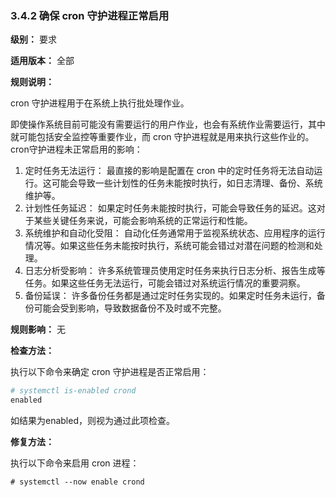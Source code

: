 ### 3.4.2 确保 cron 守护进程正常启用

**级别：** 要求

**适用版本：** 全部

**规则说明：** 

cron 守护进程用于在系统上执行批处理作业。

即使操作系统目前可能没有需要运行的用户作业，也会有系统作业需要运行，其中就可能包括安全监控等重要作业，而 cron 守护进程就是用来执行这些作业的。cron守护进程未正常启用的影响：
1. 定时任务无法运行： 最直接的影响是配置在 cron 中的定时任务将无法自动运行。这可能会导致一些计划性的任务未能按时执行，如日志清理、备份、系统维护等。
2. 计划性任务延迟： 如果定时任务未能按时执行，可能会导致任务的延迟。这对于某些关键任务来说，可能会影响系统的正常运行和性能。
3. 系统维护和自动化受阻： 自动化任务通常用于监视系统状态、应用程序的运行情况等。如果这些任务未能按时执行，系统可能会错过对潜在问题的检测和处理。
4. 日志分析受影响： 许多系统管理员使用定时任务来执行日志分析、报告生成等任务。如果这些任务无法运行，可能会错过对系统运行情况的重要洞察。
5. 备份延误： 许多备份任务都是通过定时任务实现的。如果定时任务未运行，备份可能会受到影响，导致数据备份不及时或不完整。

**规则影响：**
无

**检查方法：**

执行以下命令来确定 cron 守护进程是否正常启用：

```bash
# systemctl is-enabled crond
enabled
```

如结果为enabled，则视为通过此项检查。

**修复方法：**

执行以下命令来启用 cron 进程：

```
# systemctl --now enable crond
```
